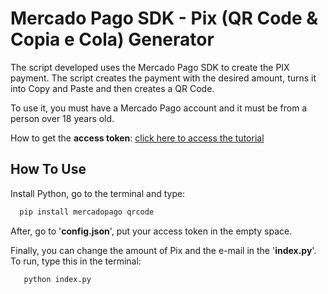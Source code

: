 
# Mercado Pago SDK - Pix (QR Code & Copia e Cola) Generator

The script developed uses the Mercado Pago SDK to create the PIX payment. The script creates the payment with the desired amount, turns it into Copy and Paste and then creates a QR Code.

To use it, you must have a Mercado Pago account and it must be from a person over 18 years old.

How to get the **access token**: [click here to access the tutorial](https://proximaweb.com.br/tutoriais/como-gerar-o-token-do-mercadopago-e-public-key-do-marcadopago-criado-em-2020/#:~:text=Acesse%20o%20endere%C3%A7o%20https%3A%2F%2F,Cadastro%20e%20fa%C3%A7a%20seu%20Login.&text=Ao%20acessar%20este%20endere%C3%A7o%2C%20voc%C3%AA,para%20configurar%20em%20sua%20loja.)




## How To Use

Install Python, go to the terminal and type:

```py
  pip install mercadopago qrcode
```

After, go to '**config.json**', put your access token in the empty space.

Finally, you can change the amount of Pix and the e-mail in the '**index.py**'. To run, type this in the terminal:

```py
   python index.py
```
    
